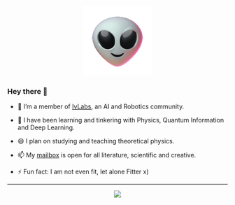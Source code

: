 <p align="center">
<img src="https://github.com/GlazeDonuts/GlazeDonuts/blob/master/resources/alien.gif"/>
</p>

### Hey there 👋

- 🔭 I’m a member of [IvLabs](https://www.ivlabs.in/), an AI and Robotics community.

- 🌱 I have been learning and tinkering with Physics, Quantum Information and Deep Learning.
<!-- - 👯 I'd be glad to collaborate over Quantum Machine Learning, Deep Learning or Physics research and projects. -->
- 😄 I plan on studying and teaching theoretical physics.
<!-- - 💬 Send me emails,  if you want to talk about literature, physics or anything. -->
- 📫 My [mailbox](mailto:kurshed.p.fitter@gmail.com) is open for all literature, scientific and creative.
<!-- - 🤔 I find myself pondering over human thought processes, a bit too much. -->
- ⚡ Fun fact: I am not even fit, let alone Fitter x)

---
<p align="center">
<img src="https://github-readme-stats.vercel.app/api?username=GlazeDonuts&show_icons=true&theme=algolia&count_private=True&title_color=89cff0"/>
</p>
